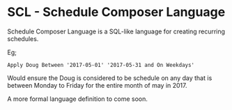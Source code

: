 # SCL - Schedule Composer Language

Schedule Composer Language is a SQL-like language for creating recurring schedules.

Eg; 

`
Apply Doug Between '2017-05-01' '2017-05-31 and On Weekdays'
`

Would ensure the Doug is considered to be schedule on any day that is between Monday to Friday for the entire month of may in 2017.

A more formal language definition to come soon.
